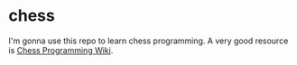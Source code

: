 # chess
I'm gonna use this repo to learn chess programming.
A very good resource is [Chess Programming Wiki](https://www.chessprogramming.org/Main_Page).